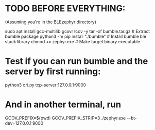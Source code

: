 # TODO BEFORE EVERYTHING:
(Assuming you're in the BLEzephyr directory)

sudo apt install gcc-multilib gcovr lcov -y
tar -xf bumble.tar.gz # Extract bumble package
python3 -m pip install "./bumble" # Install bumble ble stack library
chmod +x zephyr.exe # Make target binary executable


# Test if you can run bumble and the server by first running:
python3 ori.py tcp-server:127.0.0.1:9000

# And in another terminal, run
GCOV_PREFIX=$(pwd) GCOV_PREFIX_STRIP=3 ./zephyr.exe --bt-dev=127.0.0.1:9000 
